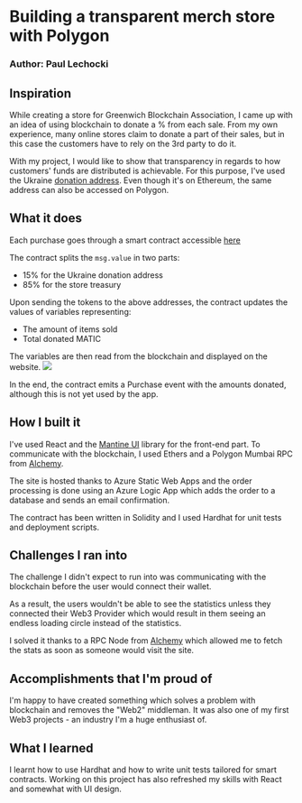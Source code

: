# Building a transparent merch store with Polygon

### Author: Paul Lechocki

## Inspiration
While creating a store for Greenwich Blockchain Association, I came up with an idea of using blockchain to donate a % from each sale. From my own experience, many online stores claim to donate a part of their sales, but in this case the customers have to rely on the 3rd party to do it.

With my project, I would like to show that transparency in regards to how customers' funds are distributed is achievable. For this purpose, I've used the Ukraine [donation address](https://etherscan.io/address/0x165CD37b4C644C2921454429E7F9358d18A45e14). Even though it's on Ethereum, the same address can also be accessed on Polygon.

## What it does
Each purchase goes through a smart contract accessible [here](https://mumbai.polygonscan.com/address/0xb933c15c9137a22dc70cbd6c263d7daa870d7f9c)

The contract splits the `msg.value` in two parts:

- 15% for the Ukraine donation address 
- 85% for the store treasury

Upon sending the tokens to the above addresses, the contract updates the values of variables representing:
- The amount of items sold
- Total donated MATIC

The variables are then read from the blockchain and displayed on the website.
![](https://i.imgur.com/EOoDUBY.png)

In the end, the contract emits a Purchase event with the amounts donated, although this is not yet used by the app.

## How I built it
I've used React and the [Mantine UI](https://mantine.dev/) library for the front-end part. To communicate with the blockchain, I used Ethers and a Polygon Mumbai RPC from [Alchemy](https://www.alchemy.com/).

The site is hosted thanks to Azure Static Web Apps and the order processing is done using an Azure Logic App which adds the order to a database and sends an email confirmation.

The contract has been written in Solidity and I used Hardhat for unit tests and deployment scripts.

## Challenges I ran into
The challenge I didn't expect to run into was communicating with the blockchain before the user would connect their wallet. 

As a result, the users wouldn't be able to see the statistics unless they connected their Web3 Provider which would result in them seeing an endless loading circle instead of the statistics.

I solved it thanks to a RPC Node from [Alchemy](https://www.alchemy.com/) which allowed me to fetch the stats as soon as someone would visit the site.

## Accomplishments that I'm proud of
I'm happy to have created something which solves a problem with blockchain and removes the "Web2" middleman. 
It was also one of my first Web3 projects - an industry I'm a huge enthusiast of.

## What I learned
I learnt how to use Hardhat and how to write unit tests tailored for smart contracts. Working on this project has also refreshed my skills with React and somewhat with UI design.
